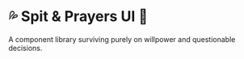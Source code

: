 # 💦 Spit & Prayers UI 🙏

A component library surviving purely on willpower and questionable decisions.

